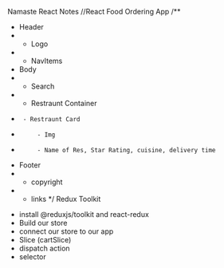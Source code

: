 Namaste React Notes
//React Food Ordering App
/**
 * Header
 *  -  Logo
 *  -  NavItems
 * Body
 *  - Search
 *  - Restraunt Container
 *      - Restraunt Card
 *          - Img
 *          - Name of Res, Star Rating, cuisine, delivery time
 * Footer
 *  - copyright
 *  - links
 */
Redux Toolkit
- install @reduxjs/toolkit and react-redux
- Build our store
- connect our store to our app
- Slice (cartSlice)
- dispatch action
- selector